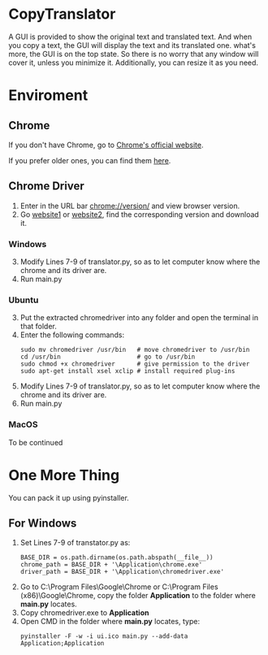 # CopyTranslator
A GUI is provided to show the original text and translated text. And when you copy a text, the GUI will display the text and its translated one. what's more, the GUI is on the top state. So there is no worry that any window will cover it, unless you minimize it. Additionally, you can resize it as you need.

# Enviroment
## Chrome

If you don't have Chrome, go to [Chrome's official website](https://www.google.cn/chrome/index.html). 

If you prefer older ones, you can find them [here](https://www.slimjet.com/chrome/google-chrome-old-version.php#).

## Chrome Driver

1. Enter in the URL bar [chrome://version/](url) and view browser version.
2. Go [website1](https://npm.taobao.org/mirrors/chromedriver/) or [website2](https://npm.taobao.org/mirrors/chromedriver/), find the corresponding version and download it.

### Windows
3. Modify Lines 7-9 of translator.py, so as to let computer know where the chrome and its driver are.
4. Run main.py
### Ubuntu
3. Put the extracted chromedriver into any folder and open the terminal in that folder.
4. Enter the following commands:
    ```
    sudo mv chromedriver /usr/bin   # move chromedriver to /usr/bin
    cd /usr/bin                     # go to /usr/bin
    sudo chmod +x chromedriver      # give permission to the driver
    sudo apt-get install xsel xclip # install required plug-ins
    ```
5. Modify Lines 7-9 of translator.py, so as to let computer know where the chrome and its driver are.
6. Run main.py

### MacOS
To be continued

# One More Thing

You can pack it up using pyinstaller.

## For Windows
1. Set Lines 7-9 of transtator.py as:
    ```
    BASE_DIR = os.path.dirname(os.path.abspath(__file__)) 
    chrome_path = BASE_DIR + '\Application\chrome.exe'         
    driver_path = BASE_DIR + '\Application\chromedriver.exe'
    ```
2. Go to C:\Program Files\Google\Chrome or C:\Program Files (x86)\Google\Chrome, copy the folder **Application** to the folder where **main.py** locates.
3. Copy chromedriver.exe to **Application**
4. Open CMD in the folder where **main.py** locates, type:
    ```
    pyinstaller -F -w -i ui.ico main.py --add-data Application;Application
    ```
